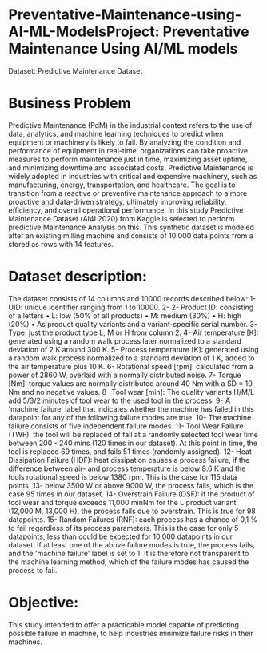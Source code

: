 # Preventative-Maintenance-using-AI-ML-ModelsProject: Preventative Maintenance Using AI/ML models
Dataset: Predictive Maintenance Dataset

# Business Problem
Predictive Maintenance (PdM) in the industrial context refers to the use of data, analytics, and 
machine learning techniques to predict when equipment or machinery is likely to fail. By 
analyzing the condition and performance of equipment in real-time, organizations can take 
proactive measures to perform maintenance just in time, maximizing asset uptime, and 
minimizing downtime and associated costs.
Predictive Maintenance is widely adopted in industries with critical and expensive machinery, 
such as manufacturing, energy, transportation, and healthcare. The goal is to transition from a 
reactive or preventive maintenance approach to a more proactive and data-driven strategy, 
ultimately improving reliability, efficiency, and overall operational performance.
In this study Predictive Maintenance Dataset (AI4I 2020) from Kaggle is selected to perform 
predictive Maintenance Analysis on this. This synthetic dataset is modeled after an existing 
milling machine and consists of 10 000 data points from a stored as rows with 14 features.

# Dataset description:
The dataset consists of 14 columns and 10000 records described below:
1- UID: unique identifier ranging from 1 to 10000.
2- 2- Product ID: consisting of a letters
• L: low (50% of all products)
• M: medium (30%)
• H: high (20%)
• As product quality variants and a variant-specific serial number.
3- Type: just the product type L, M or H from column 2.
4- Air temperature [K]: generated using a random walk process later normalized to a 
standard deviation of 2 K around 300 K.
5- Process temperature [K]: generated using a random walk process normalized to a standard 
deviation of 1 K, added to the air temperature plus 10 K.
6- Rotational speed [rpm]: calculated from a power of 2860 W, overlaid with a normally 
distributed noise.
7- Torque [Nm]: torque values are normally distributed around 40 Nm with a SD = 10 Nm 
and no negative values.
8- Tool wear [min]: The quality variants H/M/L add 5/3/2 minutes of tool wear to the used 
tool in the process.
9- A 'machine failure' label that indicates whether the machine has failed in this datapoint 
for any of the following failure modes are true.
10- The machine failure consists of five independent failure modes.
11- Tool Wear Failure (TWF): the tool will be replaced of fail at a randomly selected tool 
wear time between 200 - 240 mins (120 times in our dataset). At this point in time, the 
tool is replaced 69 times, and fails 51 times (randomly assigned).
12- Heat Dissipation Failure (HDF): heat dissipation causes a process failure, if the difference 
between air- and process temperature is below 8.6 K and the tools rotational speed is 
below 1380 rpm. This is the case for 115 data points.
13- below 3500 W or above 9000 W, the process fails, which is the case 95 times in our 
dataset.
14- Overstrain Failure (OSF): if the product of tool wear and torque exceeds 11,000 minNm 
for the L product variant (12,000 M, 13,000 H), the process fails due to overstrain. This 
is true for 98 datapoints.
15- Random Failures (RNF): each process has a chance of 0,1 % to fail regardless of its 
process parameters. This is the case for only 5 datapoints, less than could be expected for 
10,000 datapoints in our dataset.
If at least one of the above failure modes is true, the process fails, and the 'machine failure' label 
is set to 1. It is therefore not transparent to the machine learning method, which of the failure 
modes has caused the process to fail.

# Objective:
This study intended to offer a practicable model capable of predicting possible failure in machine, 
to help industries minimize failure risks in their machines.
